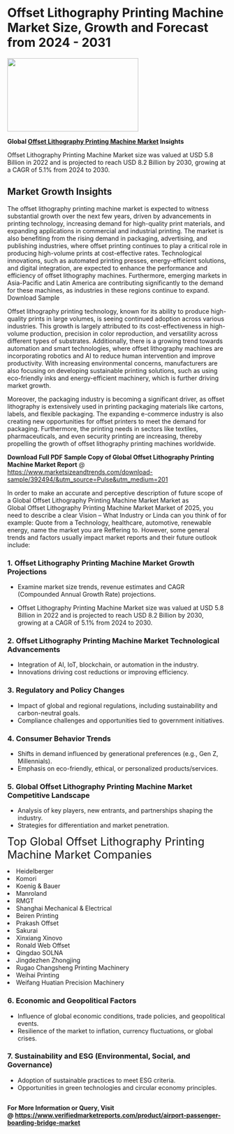 <H1>Offset Lithography Printing Machine Market Size, Growth and Forecast from 2024 - 2031</H1><img class="aligncenter size-medium wp-image-584254" src="https://thirdeyenews.in/wp-content/uploads/2024/09/Global-Market-Research-300x168.jpeg" alt="" width="300" height="168" /><p><strong>Global&nbsp;<a href="https://www.marketsizeandtrends.com/download-sample/392494/&amp;utm_source=Pulse&amp;utm_medium=201">Offset Lithography Printing Machine Market</a> Insights</strong></p><p>Offset Lithography Printing Machine Market size was valued at USD 5.8 Billion in 2022 and is projected to reach USD 8.2 Billion by 2030, growing at a CAGR of 5.1% from 2024 to 2030.</p><p><h2>Market Growth Insights</h2> <p>The offset lithography printing machine market is expected to witness substantial growth over the next few years, driven by advancements in printing technology, increasing demand for high-quality print materials, and expanding applications in commercial and industrial printing. The market is also benefiting from the rising demand in packaging, advertising, and publishing industries, where offset printing continues to play a critical role in producing high-volume prints at cost-effective rates. Technological innovations, such as automated printing presses, energy-efficient solutions, and digital integration, are expected to enhance the performance and efficiency of offset lithography machines. Furthermore, emerging markets in Asia-Pacific and Latin America are contributing significantly to the demand for these machines, as industries in these regions continue to expand. Download Sample</p> <p>Offset lithography printing technology, known for its ability to produce high-quality prints in large volumes, is seeing continued adoption across various industries. This growth is largely attributed to its cost-effectiveness in high-volume production, precision in color reproduction, and versatility across different types of substrates. Additionally, there is a growing trend towards automation and smart technologies, where offset lithography machines are incorporating robotics and AI to reduce human intervention and improve productivity. With increasing environmental concerns, manufacturers are also focusing on developing sustainable printing solutions, such as using eco-friendly inks and energy-efficient machinery, which is further driving market growth.</p> <p>Moreover, the packaging industry is becoming a significant driver, as offset lithography is extensively used in printing packaging materials like cartons, labels, and flexible packaging. The expanding e-commerce industry is also creating new opportunities for offset printers to meet the demand for packaging. Furthermore, the printing needs in sectors like textiles, pharmaceuticals, and even security printing are increasing, thereby propelling the growth of offset lithography printing machines worldwide.</p> <p></p><p><span class=""><strong>Download Full PDF Sample Copy of Global Offset Lithography Printing Machine Market Report</strong> @ <a href="https://www.marketsizeandtrends.com/download-sample/392494/&amp;utm_source=Pulse&amp;utm_medium=201" target="_blank">https://www.marketsizeandtrends.com/download-sample/392494/&amp;utm_source=Pulse&amp;utm_medium=201</a></span></p><p>In order to make an accurate and perceptive description of future scope of a Global&nbsp;Offset Lithography Printing Machine Market Market as Global&nbsp;Offset Lithography Printing Machine Market Market of 2025, you need to describe a clear Vision &ndash; What Industry or Linda can you think of for example: Quote from a Technology, healthcare, automotive, renewable energy, name the market you are Reffering to. However, some general trends and factors usually impact market reports and their future outlook include:</p><h3>1.&nbsp;<strong>Offset Lithography Printing Machine Market Growth Projections</strong></h3><ul><li>Examine market size trends, revenue estimates and CAGR (Compounded Annual Growth Rate) projections.</li><li><p>Offset Lithography Printing Machine Market size was valued at USD 5.8 Billion in 2022 and is projected to reach USD 8.2 Billion by 2030, growing at a CAGR of 5.1% from 2024 to 2030.</p></li></ul><h3>2.&nbsp;<strong>Offset Lithography Printing Machine Market Technological Advancements</strong></h3><ul><li>Integration of AI, IoT, blockchain, or automation in the industry.</li><li>Innovations driving cost reductions or improving efficiency.</li></ul><h3>3.&nbsp;<strong>Regulatory and Policy Changes</strong></h3><ul><li>Impact of global and regional regulations, including sustainability and carbon-neutral goals.</li><li>Compliance challenges and opportunities tied to government initiatives.</li></ul><h3>4.&nbsp;<strong>Consumer Behavior Trends</strong></h3><ul><li>Shifts in demand influenced by generational preferences (e.g., Gen Z, Millennials).</li><li>Emphasis on eco-friendly, ethical, or personalized products/services.</li></ul><h3>5.&nbsp;<strong>Global Offset Lithography Printing Machine Market Competitive Landscape</strong></h3><ul><li>Analysis of key players, new entrants, and partnerships shaping the industry.</li><li>Strategies for differentiation and market penetration.</li></ul><p data-pm-slice="1 1 []"><span style="color: inherit; font-family: inherit; font-size: 25px;">Top Global Offset Lithography Printing Machine Market Companies</span></p><div class="" data-test-id=""><p><li>Heidelberger</li><li> Komori</li><li> Koenig & Bauer</li><li> Manroland</li><li> RMGT</li><li> Shanghai Mechanical & Electrical</li><li> Beiren Printing</li><li> Prakash Offset</li><li> Sakurai</li><li> Xinxiang Xinovo</li><li> Ronald Web Offset</li><li> Qingdao SOLNA</li><li> Jingdezhen Zhongjing</li><li> Rugao Changsheng Printing Machinery</li><li> Weihai Printing</li><li> Weifang Huatian Precision Machinery</li></p></div><h3>6.&nbsp;<strong>Economic and Geopolitical Factors</strong></h3><ul><li>Influence of global economic conditions, trade policies, and geopolitical events.</li><li>Resilience of the market to inflation, currency fluctuations, or global crises.</li></ul><h3>7.&nbsp;<strong>Sustainability and ESG (Environmental, Social, and Governance)</strong></h3><ul><li>Adoption of sustainable practices to meet ESG criteria.</li><li>Opportunities in green technologies and circular economy principles.</li></ul><h2><strong style="font-size: 14px;">For More Information or Query, Visit @&nbsp;</strong><a style="background-color: #ffffff; font-size: 14px;" href="https://www.marketsizeandtrends.com/report/offset-lithography-printing-machine-market/" target="_blank">https://www.verifiedmarketreports.com/product/airport-passenger-boarding-bridge-market</a></h2>
